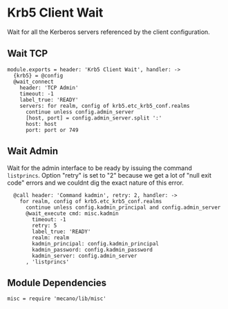 
# Krb5 Client Wait

Wait for all the Kerberos servers referenced by the client configuration.

## Wait TCP

    module.exports = header: 'Krb5 Client Wait', handler: ->
      {krb5} = @config
      @wait_connect
        header: 'TCP Admin'
        timeout: -1
        label_true: 'READY'
        servers: for realm, config of krb5.etc_krb5_conf.realms
          continue unless config.admin_server
          [host, port] = config.admin_server.split ':'
          host: host
          port: port or 749

## Wait Admin

Wait for the admin interface to be ready by issuing the command `listprincs`.
Option "retry" is set to "2" because we get a lot of "null exit code" errors
and we couldnt dig the exact nature of this error.

      @call header: 'Command kadmin', retry: 2, handler: ->
        for realm, config of krb5.etc_krb5_conf.realms
          continue unless config.kadmin_principal and config.admin_server
          @wait_execute cmd: misc.kadmin
            timeout: -1
            retry: 5
            label_true: 'READY'
            realm: realm
            kadmin_principal: config.kadmin_principal
            kadmin_password: config.kadmin_password
            kadmin_server: config.admin_server
          , 'listprincs'

## Module Dependencies

    misc = require 'mecano/lib/misc'
